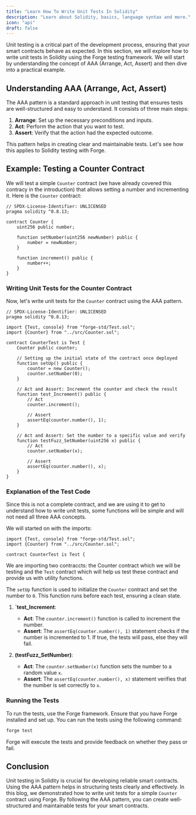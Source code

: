 ```yaml
---
title: "Learn How To Write Unit Tests In Solidity"
description: "Learn about Solidity, basics, language syntax and more."
icon: "api"
draft: false
---
```


Unit testing is a critical part of the development process, ensuring that your smart contracts behave as expected. In this section, we will explore how to write unit tests in Solidity using the Forge testing framework. We will start by understanding the concept of AAA (Arrange, Act, Assert) and then dive into a practical example.

## Understanding AAA (Arrange, Act, Assert)

The AAA pattern is a standard approach in unit testing that ensures tests are well-structured and easy to understand. It consists of three main steps:

1. **Arrange**: Set up the necessary preconditions and inputs.
2. **Act**: Perform the action that you want to test.
3. **Assert**: Verify that the action had the expected outcome.

This pattern helps in creating clear and maintainable tests. Let's see how this applies to Solidity testing with Forge.

## Example: Testing a Counter Contract

We will test a simple `Counter` contract (we have already covered this contracy in the introduction) that allows setting a number and incrementing it. Here is the `Counter` contract:

```solidity
// SPDX-License-Identifier: UNLICENSED
pragma solidity ^0.8.13;

contract Counter {
    uint256 public number;

    function setNumber(uint256 newNumber) public {
        number = newNumber;
    }

    function increment() public {
        number++;
    }
}
```

### Writing Unit Tests for the Counter Contract

Now, let's write unit tests for the `Counter` contract using the AAA pattern.

```solidity
// SPDX-License-Identifier: UNLICENSED
pragma solidity ^0.8.13;

import {Test, console} from "forge-std/Test.sol";
import {Counter} from "../src/Counter.sol";

contract CounterTest is Test {
    Counter public counter;

    // Setting up the initial state of the contract once deployed
    function setUp() public {
        counter = new Counter();
        counter.setNumber(0);
    }

    // Act and Assert: Increment the counter and check the result
    function test_Increment() public {
        // Act
        counter.increment();

        // Assert
        assertEq(counter.number(), 1);
    }

    // Act and Assert: Set the number to a specific value and verify
    function testFuzz_SetNumber(uint256 x) public {
        // Act
        counter.setNumber(x);

        // Assert
        assertEq(counter.number(), x);
    }
}
```

### Explanation of the Test Code

Since this is not a complete contract, and we are using it to get to understand how to write unit tests, some functions will be simple and will not need all three AAA concepts.

We will started on with the imports:
```solidity
import {Test, console} from "forge-std/Test.sol";
import {Counter} from "../src/Counter.sol";

contract CounterTest is Test {
```
We are importing two contraccts: the Counter contract which we will be testing and the `Test` contract which will help us test these contract and provide us with utility functions.

The `setUp` function is used to initialize the `Counter` contract and set the number to `0`. This function runs before each test, ensuring a clean state.

1. **`test_Increment**:
   - **Act**: The `counter.increment()` function is called to increment the number.
   - **Assert**: The `assertEq(counter.number(), 1)` statement checks if the number is incremented to 1. If true, the tests will pass, else they will fail.

2. **(testFuzz_SetNumber)**:
   - **Act**: The `counter.setNumber(x)` function sets the number to a random value `x`.
   - **Assert**: The `assertEq(counter.number(), x)` statement verifies that the number is set correctly to `x`.

### Running the Tests

To run the tests, use the Forge framework. Ensure that you have Forge installed and set up. You can run the tests using the following command:

```bash
forge test
```

Forge will execute the tests and provide feedback on whether they pass or fail.

## Conclusion

Unit testing in Solidity is crucial for developing reliable smart contracts. Using the AAA pattern helps in structuring tests clearly and effectively. In this blog, we demonstrated how to write unit tests for a simple `Counter` contract using Forge. By following the AAA pattern, you can create well-structured and maintainable tests for your smart contracts.
